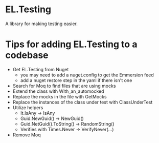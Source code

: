 # EL.Testing

A library for making testing easier.


# Tips for adding EL.Testing to a codebase
- Get EL.Testing from Nuget
    - you may need to add a nuget.config to get the Emmersion feed
    - add a nuget restore step in the yaml if there isn't one
- Search for Moq to find files that are using mocks
- Extend the class with With_an_automocked
- Replace the mocks in the file with GetMocks
- Replace the instances of the class under test with ClassUnderTest
- Utilize helpers
    - It.IsAny -> IsAny
    - Guid.NewGuid() -> NewGuid()
    - Guid.NetGuid().ToString() -> RandomString()
    - Verifies with Times.Never -> VerifyNever(...)
- Remove Moq